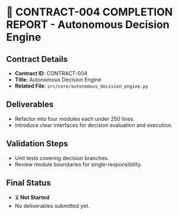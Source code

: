 # 🎯 CONTRACT-004 COMPLETION REPORT - Autonomous Decision Engine

## Contract Details
- **Contract ID**: CONTRACT-004
- **Title**: Autonomous Decision Engine
- **Related File**: `src/core/autonomous_decision_engine.py`

## Deliverables
- Refactor into four modules each under 250 lines.
- Introduce clear interfaces for decision evaluation and execution.

## Validation Steps
- Unit tests covering decision branches.
- Review module boundaries for single-responsibility.

## Final Status
- ⏳ **Not Started**
- No deliverables submitted yet.
